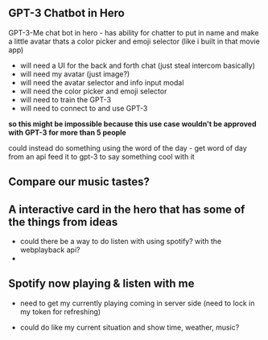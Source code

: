 ## GPT-3 Chatbot in Hero

GPT-3-Me chat bot in hero - has ability for chatter to put in name and make a little avatar thats a color picker and emoji selector (like i built in that movie app)

- will need a UI for the back and forth chat (just steal intercom basically)
- will need my avatar (just image?)
- will need the avatar selector and info input modal
- will need the color picker and emoji selector
- will need to train the GPT-3
- will need to connect to and use GPT-3

**so this might be impossible because this use case wouldn't be approved with GPT-3 for more than 5 people**

could instead do something using the word of the day - get word of day from an api feed it to gpt-3 to say something cool with it

## Compare our music tastes?

## A interactive card in the hero that has some of the things from ideas

- could there be a way to do listen with using spotify? with the webplayback api?
-

## Spotify now playing & listen with me

- need to get my currently playing coming in server side (need to lock in my token for refreshing)

- could do like my current situation and show time, weather, music?
